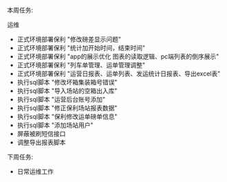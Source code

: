 本周任务:

运维

- 正式环境部署保利 "修改磅差显示问题"
- 正式环境部署保利 "统计加开始时间，结束时间"
- 正式环境部署保利 "app的展示优化 图表的读取逻辑、pc端列表的倒序展示"
- 正式环境部署保利 "列车单管理、运单管理调整"
- 正式环境部署保利 "运营日报表、运单列表、发运统计日报表、导出excel表"
- 执行sql脚本 "修改坏箱集装箱号错误"
- 执行sql脚本 "导入场站的空箱出入库"
- 执行sql脚本 "运营后台账号添加"
- 执行sql脚本 "修正保利场站报表数据"
- 执行sql脚本 "保利修改运单磅单信息"
- 执行sql脚本 "添加场站用户"
- 屏蔽被刷短信接口
- 调整导出报表脚本

下周任务:

- 日常运维工作  